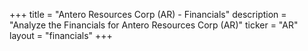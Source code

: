 +++
title = "Antero Resources Corp (AR) - Financials"
description = "Analyze the Financials for Antero Resources Corp (AR)"
ticker = "AR"
layout = "financials"
+++

